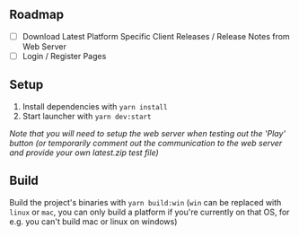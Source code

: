 ## Roadmap
- [ ] Download Latest Platform Specific Client Releases / Release Notes from Web Server
- [ ] Login / Register Pages

## Setup
1. Install dependencies with `yarn install`
2. Start launcher with `yarn dev:start`

*Note that you will need to setup the web server when testing out the 'Play' button (or temporarily comment out the communication to the web server and provide your own latest.zip test file)*

## Build
Build the project's binaries with `yarn build:win` (`win` can be replaced with `linux` or `mac`, you can only build a platform if you're currently on that OS, for e.g. you can't build mac or linux on windows)
